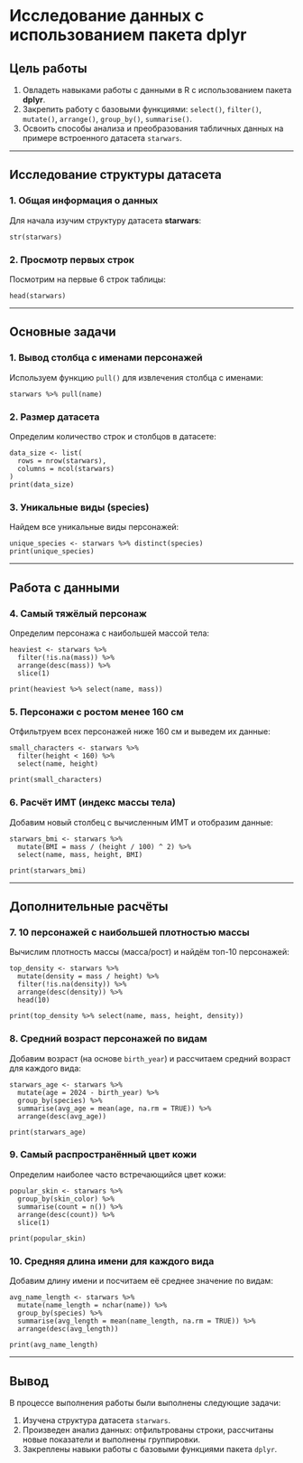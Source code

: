 # Исследование данных с использованием пакета dplyr

## Цель работы

1. Овладеть навыками работы с данными в R с использованием пакета **dplyr**.
2. Закрепить работу с базовыми функциями: `select()`, `filter()`, `mutate()`, `arrange()`, `group_by()`, `summarise()`.
3. Освоить способы анализа и преобразования табличных данных на примере встроенного датасета `starwars`.

---

## Исследование структуры датасета

### 1. Общая информация о данных

Для начала изучим структуру датасета **starwars**:

```{r}
str(starwars)
```

### 2. Просмотр первых строк

Посмотрим на первые 6 строк таблицы:

```{r}
head(starwars)
```

---

## Основные задачи

### 1. Вывод столбца с именами персонажей

Используем функцию `pull()` для извлечения столбца с именами:

```{r}
starwars %>% pull(name)
```

### 2. Размер датасета

Определим количество строк и столбцов в датасете:

```{r}
data_size <- list(
  rows = nrow(starwars),
  columns = ncol(starwars)
)
print(data_size)
```

### 3. Уникальные виды (species)

Найдем все уникальные виды персонажей:

```{r}
unique_species <- starwars %>% distinct(species)
print(unique_species)
```

---

## Работа с данными

### 4. Самый тяжёлый персонаж

Определим персонажа с наибольшей массой тела:

```{r}
heaviest <- starwars %>% 
  filter(!is.na(mass)) %>%
  arrange(desc(mass)) %>% 
  slice(1)

print(heaviest %>% select(name, mass))
```

### 5. Персонажи с ростом менее 160 см

Отфильтруем всех персонажей ниже 160 см и выведем их данные:

```{r}
small_characters <- starwars %>%
  filter(height < 160) %>%
  select(name, height)

print(small_characters)
```

### 6. Расчёт ИМТ (индекс массы тела)

Добавим новый столбец с вычисленным ИМТ и отобразим данные:

```{r}
starwars_bmi <- starwars %>%
  mutate(BMI = mass / (height / 100) ^ 2) %>%
  select(name, mass, height, BMI)

print(starwars_bmi)
```

---

## Дополнительные расчёты

### 7. 10 персонажей с наибольшей плотностью массы

Вычислим плотность массы (масса/рост) и найдём топ-10 персонажей:

```{r}
top_density <- starwars %>%
  mutate(density = mass / height) %>%
  filter(!is.na(density)) %>%
  arrange(desc(density)) %>%
  head(10)

print(top_density %>% select(name, mass, height, density))
```

### 8. Средний возраст персонажей по видам

Добавим возраст (на основе `birth_year`) и рассчитаем средний возраст для каждого вида:

```{r}
starwars_age <- starwars %>%
  mutate(age = 2024 - birth_year) %>%
  group_by(species) %>%
  summarise(avg_age = mean(age, na.rm = TRUE)) %>%
  arrange(desc(avg_age))

print(starwars_age)
```

### 9. Самый распространённый цвет кожи

Определим наиболее часто встречающийся цвет кожи:

```{r}
popular_skin <- starwars %>%
  group_by(skin_color) %>%
  summarise(count = n()) %>%
  arrange(desc(count)) %>%
  slice(1)

print(popular_skin)
```

### 10. Средняя длина имени для каждого вида

Добавим длину имени и посчитаем её среднее значение по видам:

```{r}
avg_name_length <- starwars %>%
  mutate(name_length = nchar(name)) %>%
  group_by(species) %>%
  summarise(avg_length = mean(name_length, na.rm = TRUE)) %>%
  arrange(desc(avg_length))

print(avg_name_length)
```

---

## Вывод

В процессе выполнения работы были выполнены следующие задачи:

1. Изучена структура датасета `starwars`.
2. Произведен анализ данных: отфильтрованы строки, рассчитаны новые показатели и выполнены группировки.
3. Закреплены навыки работы с базовыми функциями пакета `dplyr`.
